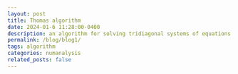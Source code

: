 ```yaml
---
layout: post
title: Thomas algorithm
date: 2024-01-6 11:28:00-0400
description: an algorithm for solving tridiagonal systems of equations
permalink: /blog/blog1/
tags: algorithm
categories: numanalysis
related_posts: false
---
```



